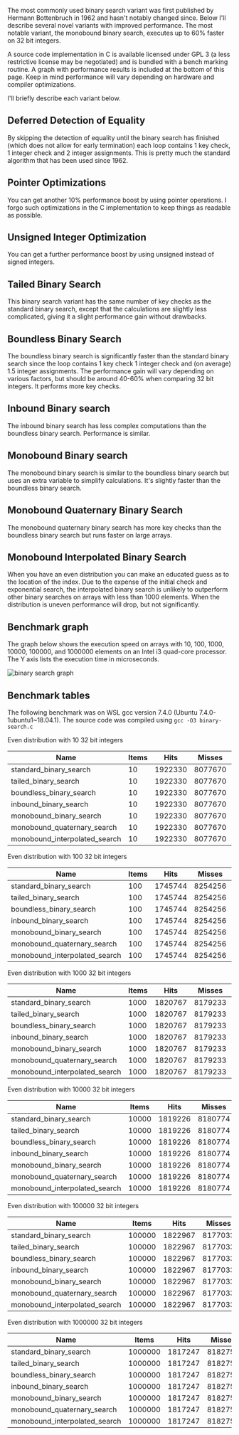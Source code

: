 The most commonly used binary search variant was first published by Hermann Bottenbruch in 1962 and hasn't notably changed since. Below I'll describe several novel variants with improved performance. The most notable variant, the monobound binary search, executes up to 60% faster on 32 bit integers.

A source code implementation in C is available licensed under GPL 3 (a less restrictive license may be negotiated) and is bundled with a bench marking routine. A graph with performance results is included at the bottom of this page. Keep in mind performance will vary depending on hardware and compiler optimizations.

I'll briefly describe each variant below.

Deferred Detection of Equality
------------------------------

By skipping the detection of equality until the binary search has finished (which does not allow for early termination) each loop contains 1 key check, 1 integer check and 2 integer assignments. This is pretty much the standard algorithm that has been used since 1962.

Pointer Optimizations
---------------------

You can get another 10% performance boost by using pointer operations. I forgo such optimizations in the C implementation to keep things as readable as possible.

Unsigned Integer Optimization
-----------------------------

You can get a further performance boost by using unsigned instead of signed integers.

Tailed Binary Search
--------------------

This binary search variant has the same number of key checks as the standard binary search, except that the calculations are slightly less complicated, giving it a slight performance gain without drawbacks.

Boundless Binary Search
-----------------------

The boundless binary search is significantly faster than the standard binary search since the loop contains 1 key check 1 integer check and (on average) 1.5 integer assignments. The performance gain will vary depending on various factors, but should be around 40-60% when comparing 32 bit integers. It performs more key checks.

Inbound Binary search
---------------------

The inbound binary search has less complex computations than the boundless binary search. Performance is similar.

Monobound Binary search
-----------------------

The monobound binary search is similar to the boundless binary search but uses an extra variable to simplify calculations. It's slightly faster than the boundless binary search.

Monobound Quaternary Binary Search
----------------------------------

The monobound quaternary binary search has more key checks than the boundless binary search but runs faster on large arrays.

Monobound Interpolated Binary Search
------------------------------------

When you have an even distribution you can make an educated guess as to the location of the index. Due to the expense of the initial check and exponential search, the interpolated binary search is unlikely to outperform other binary searches on arrays with less than 1000 elements. When the distribution is uneven performance will drop, but not significantly.

Benchmark graph
---------------
The graph below shows the execution speed on arrays with 10, 100, 1000, 10000, 100000, and 1000000 elements on an Intel i3 quad-core processor. The Y axis lists the execution time in microseconds.

![binary search graph](https://github.com/scandum/binary_search/blob/master/binary_search.png)

Benchmark tables
----------------
The following benchmark was on WSL gcc version 7.4.0 (Ubuntu 7.4.0-1ubuntu1~18.04.1). The source code was compiled using `gcc -O3 binary-search.c`

Even distribution with 10 32 bit integers

|                           Name |      Items |       Hits |     Misses |     Checks |       Time |
|                     ---------- | ---------- | ---------- | ---------- | ---------- | ---------- |
|         standard_binary_search |         10 |    1922330 |    8077670 |   41729205 |   0.000288 |
|           tailed_binary_search |         10 |    1922330 |    8077670 |   41729205 |   0.000279 |
|        boundless_binary_search |         10 |    1922330 |    8077670 |   50000000 |   0.000166 |
|          inbound_binary_search |         10 |    1922330 |    8077670 |   50000000 |   0.000223 |
|        monobound_binary_search |         10 |    1922330 |    8077670 |   50000000 |   0.000163 |
|    monobound_quaternary_search |         10 |    1922330 |    8077670 |   50000000 |   0.000163 |
|  monobound_interpolated_search |         10 |    1922330 |    8077670 |   56147405 |   0.000273 |

Even distribution with 100 32 bit integers

|                           Name |      Items |       Hits |     Misses |     Checks |       Time |
|                     ---------- | ---------- | ---------- | ---------- | ---------- | ---------- |
|         standard_binary_search |        100 |    1745744 |    8254256 |   76580993 |   0.000486 |
|           tailed_binary_search |        100 |    1745744 |    8254256 |   76580993 |   0.000455 |
|        boundless_binary_search |        100 |    1745744 |    8254256 |   80000000 |   0.000221 |
|          inbound_binary_search |        100 |    1745744 |    8254256 |   80000000 |   0.000261 |
|        monobound_binary_search |        100 |    1745744 |    8254256 |   80000000 |   0.000223 |
|    monobound_quaternary_search |        100 |    1745744 |    8254256 |   80000000 |   0.000219 |
|  monobound_interpolated_search |        100 |    1745744 |    8254256 |   70333100 |   0.000227 |

Even distribution with 1000 32 bit integers

|                           Name |      Items |       Hits |     Misses |     Checks |       Time |
|                     ---------- | ---------- | ---------- | ---------- | ---------- | ---------- |
|         standard_binary_search |       1000 |    1820767 |    8179233 |  109742541 |   0.000718 |
|           tailed_binary_search |       1000 |    1820767 |    8179233 |  109742541 |   0.000653 |
|        boundless_binary_search |       1000 |    1820767 |    8179233 |  110000000 |   0.000278 |
|          inbound_binary_search |       1000 |    1820767 |    8179233 |  110000000 |   0.000317 |
|        monobound_binary_search |       1000 |    1820767 |    8179233 |  110000000 |   0.000275 |
|    monobound_quaternary_search |       1000 |    1820767 |    8179233 |  112403826 |   0.000302 |
|  monobound_interpolated_search |       1000 |    1820767 |    8179233 |   82578991 |   0.000290 |

Even distribution with 10000 32 bit integers

|                           Name |      Items |       Hits |     Misses |     Checks |       Time |
|                     ---------- | ---------- | ---------- | ---------- | ---------- | ---------- |
|         standard_binary_search |      10000 |    1819226 |    8180774 |  143609833 |   0.000941 |
|           tailed_binary_search |      10000 |    1819226 |    8180774 |  143609833 |   0.000873 |
|        boundless_binary_search |      10000 |    1819226 |    8180774 |  150000000 |   0.000361 |
|          inbound_binary_search |      10000 |    1819226 |    8180774 |  150000000 |   0.000391 |
|        monobound_binary_search |      10000 |    1819226 |    8180774 |  150000000 |   0.000356 |
|    monobound_quaternary_search |      10000 |    1819226 |    8180774 |  157569839 |   0.000431 |
|  monobound_interpolated_search |      10000 |    1819226 |    8180774 |   90551566 |   0.000369 |

Even distribution with 100000 32 bit integers

|                           Name |      Items |       Hits |     Misses |     Checks |       Time |
|                     ---------- | ---------- | ---------- | ---------- | ---------- | ---------- |
|         standard_binary_search |     100000 |    1822967 |    8177033 |  176899894 |   0.001233 |
|           tailed_binary_search |     100000 |    1822967 |    8177033 |  176899894 |   0.001136 |
|        boundless_binary_search |     100000 |    1822967 |    8177033 |  180000000 |   0.000545 |
|          inbound_binary_search |     100000 |    1822967 |    8177033 |  180000000 |   0.000567 |
|        monobound_binary_search |     100000 |    1822967 |    8177033 |  180000000 |   0.000533 |
|    monobound_quaternary_search |     100000 |    1822967 |    8177033 |  192482426 |   0.000611 |
|  monobound_interpolated_search |     100000 |    1822967 |    8177033 |  145919023 |   0.000424 |

Even distribution with 1000000 32 bit integers

|                           Name |      Items |       Hits |     Misses |     Checks |       Time |
|                     ---------- | ---------- | ---------- | ---------- | ---------- | ---------- |
|         standard_binary_search |    1000000 |    1817247 |    8182753 |  209512170 |   0.001726 |
|           tailed_binary_search |    1000000 |    1817247 |    8182753 |  209512170 |   0.001614 |
|        boundless_binary_search |    1000000 |    1817247 |    8182753 |  210000000 |   0.001121 |
|          inbound_binary_search |    1000000 |    1817247 |    8182753 |  210000000 |   0.001146 |
|        monobound_binary_search |    1000000 |    1817247 |    8182753 |  210000000 |   0.001083 |
|    monobound_quaternary_search |    1000000 |    1817247 |    8182753 |  224990860 |   0.000979 |
|  monobound_interpolated_search |    1000000 |    1817247 |    8182753 |  162257103 |   0.000604 |
